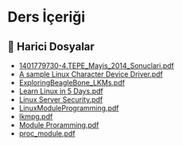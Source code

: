 # Ders İçeriği


<!--Index-->

## 🔗 Harici Dosyalar

- [1401779730-4.TEPE_Mayis_2014_Sonuclari.pdf](./1401779730-4.TEPE_Mayis_2014_Sonuclari.pdf)
- [A sample Linux Character Device Driver.pdf](./A%20sample%20Linux%20Character%20Device%20Driver.pdf)
- [ExploringBeagleBone_LKMs.pdf](./ExploringBeagleBone_LKMs.pdf)
- [Learn Linux in 5 Days.pdf](./Learn%20Linux%20in%205%20Days.pdf)
- [Linux Server Security.pdf](./Linux%20Server%20Security.pdf)
- [LinuxModuleProgramming.pdf](./LinuxModuleProgramming.pdf)
- [lkmpg.pdf](./lkmpg.pdf)
- [Module Proramming.pdf](./Module%20Proramming.pdf)
- [proc_module.pdf](./proc_module.pdf)


<!--Index-->

